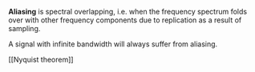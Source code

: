 **Aliasing** is spectral overlapping, i.e. when the frequency spectrum folds over with other frequency components due to replication as a result of sampling.

A signal with infinite bandwidth will always suffer from aliasing.

[[Nyquist theorem]]